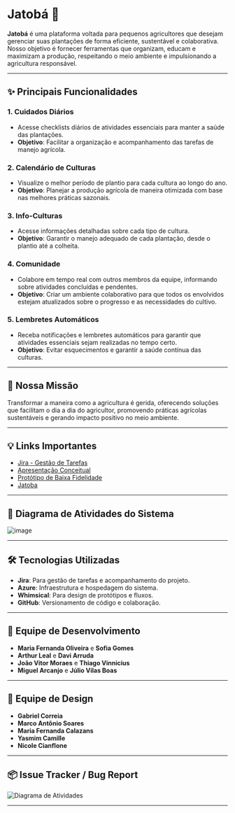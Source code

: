# Jatobá 🌱

**Jatobá** é uma plataforma voltada para pequenos agricultores que desejam gerenciar suas plantações de forma eficiente, sustentável e colaborativa. Nosso objetivo é fornecer ferramentas que organizam, educam e maximizam a produção, respeitando o meio ambiente e impulsionando a agricultura responsável.

---

## ✨ Principais Funcionalidades

### 1. **Cuidados Diários**
  - Acesse checklists diários de atividades essenciais para manter a saúde das plantações.
  - **Objetivo**: Facilitar a organização e acompanhamento das tarefas de manejo agrícola.

### 2. **Calendário de Culturas**
  - Visualize o melhor período de plantio para cada cultura ao longo do ano.
  - **Objetivo**: Planejar a produção agrícola de maneira otimizada com base nas melhores práticas sazonais.

### 3. **Info-Culturas**
  - Acesse informações detalhadas sobre cada tipo de cultura.
  - **Objetivo**: Garantir o manejo adequado de cada plantação, desde o plantio até a colheita.

### 4. **Comunidade**
  - Colabore em tempo real com outros membros da equipe, informando sobre atividades concluídas e pendentes.
  - **Objetivo**: Criar um ambiente colaborativo para que todos os envolvidos estejam atualizados sobre o progresso e as necessidades do cultivo.

### 5. **Lembretes Automáticos**
  - Receba notificações e lembretes automáticos para garantir que atividades essenciais sejam realizadas no tempo certo.
  - **Objetivo**: Evitar esquecimentos e garantir a saúde contínua das culturas.

---

## 🎯 Nossa Missão

Transformar a maneira como a agricultura é gerida, oferecendo soluções que facilitam o dia a dia do agricultor, promovendo práticas agrícolas sustentáveis e gerando impacto positivo no meio ambiente.

---

## 💡 Links Importantes

- [Jira - Gestão de Tarefas](https://cesar-grupo13.atlassian.net/jira/software/projects/KAN/boards/1)
- [Apresentação Conceitual](https://docs.google.com/document/d/1YcFWUKt5CzpJgBr-Ovjdaf_afpZoh-Ol2bMEGYuE8Uc/edit)
- [Protótipo de Baixa Fidelidade](https://whimsical.com/projetos-2-RQ9MwTocTEx5vwWRUrH7Qc)
- [Jatoba](https://djangodeploy2-asb8e9a3aye4accj.brazilsouth-01.azurewebsites.net/)

---

## 🔄 Diagrama de Atividades do Sistema

![image](https://github.com/user-attachments/assets/66542e1d-37c6-4d93-9549-2c1949d36f61)

---

## 🛠 Tecnologias Utilizadas

- **Jira**: Para gestão de tarefas e acompanhamento do projeto.
- **Azure**: Infraestrutura e hospedagem do sistema.
- **Whimsical**: Para design de protótipos e fluxos.
- **GitHub**: Versionamento de código e colaboração.

---

## 👥 Equipe de Desenvolvimento

- **Maria Fernanda Oliveira** e **Sofia Gomes**
- **Arthur Leal** e **Davi Arruda**
- **João Vitor Moraes** e **Thiago Vinnicius**
- **Miguel Arcanjo** e **Júlio Vilas Boas**

---

## 🎨 Equipe de Design

- **Gabriel Correia**
- **Marco Antônio Soares**
- **Maria Fernanda Calazans**
- **Yasmim Camille**
- **Nicole Cianflone**

---

## 📦 Issue Tracker / Bug Report

![Diagrama de Atividades](https://github.com/user-attachments/assets/76acda77-f2c0-430a-bda8-27b856a49906)

---
